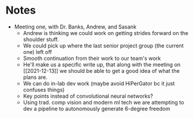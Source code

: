 # Notes
- Meeting one, with Dr. Banks, Andrew, and Sasank
	- Andrew is thinking we could work on getting strides forward on the shoulder stuff.
	- We could pick up where the last senior project group (the current one) left off
	- Smooth continuation from their work to our team's work
	- He'll make us a specific write up, that along with the meeting on [[2021-12-13]] we should be able to get a good idea of what the plans are.
	- We can do in-lab dev work (maybe avoid HiPerGator bc it just confuses things)
	- Key points instead of convolutional neural networks?
	- Using trad. comp vision and modern ml tech we are attempting to dev a pipeline to autonomously generate 6-degree freedom 